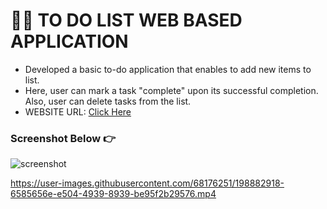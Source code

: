 # ✍🏼 TO DO LIST WEB BASED APPLICATION
- Developed a basic to-do application that enables to add new items to list.
- Here, user can mark a task "complete" upon its successful completion. Also, user can delete tasks from the list. 
- WEBSITE URL: [Click Here](https://dassujan.github.io/To-Do-List-App)

### Screenshot Below 👉
![screenshot](https://github.com/dassujan/To-Do-List-App/blob/overview/screenshot.png)


https://user-images.githubusercontent.com/68176251/198882918-6585656e-e504-4939-8939-be95f2b29576.mp4 
